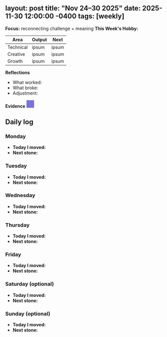 layout: post
title: "Nov 24–30 2025"
date: 2025-11-30 12:00:00 -0400
tags: [weekly]
---


**Focus:** reconnecting challenge + meaning
**This Week's Hobby:** 


| Area      | Output | Next  |
| --------- | ------ | ----- |
| Technical | ipsum  | ipsum |
| Creative  | ipsum  | ipsum |
| Growth    | ipsum  | ipsum |

**Reflections**

- What worked: 
- What broke: 
- Adjustment: 

**Evidence**
![moss sketch](/assets/images/moss-sketch.jpg)

## Daily log

### Monday

- **Today I moved:** 
- **Next stone:** 

### Tuesday

- **Today I moved:** 
- **Next stone:** 

### Wednesday

- **Today I moved:** 
- **Next stone:** 

### Thursday

- **Today I moved:** 
- **Next stone:** 

### Friday

- **Today I moved:** 
- **Next stone:** 

### Saturday (optional)

- **Today I moved:** 
- **Next stone:** 

### Sunday (optional)

- **Today I moved:** 
- **Next stone:** 
